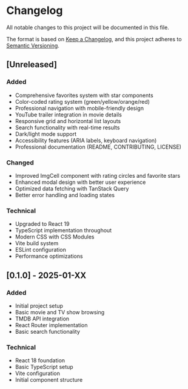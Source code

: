 # Changelog

All notable changes to this project will be documented in this file.

The format is based on [Keep a Changelog](https://keepachangelog.com/en/1.0.0/),
and this project adheres to [Semantic Versioning](https://semver.org/spec/v2.0.0.html).

## [Unreleased]

### Added
- Comprehensive favorites system with star components
- Color-coded rating system (green/yellow/orange/red)
- Professional navigation with mobile-friendly design
- YouTube trailer integration in movie details
- Responsive grid and horizontal list layouts
- Search functionality with real-time results
- Dark/light mode support
- Accessibility features (ARIA labels, keyboard navigation)
- Professional documentation (README, CONTRIBUTING, LICENSE)

### Changed
- Improved ImgCell component with rating circles and favorite stars
- Enhanced modal design with better user experience
- Optimized data fetching with TanStack Query
- Better error handling and loading states

### Technical
- Upgraded to React 19
- TypeScript implementation throughout
- Modern CSS with CSS Modules
- Vite build system
- ESLint configuration
- Performance optimizations

## [0.1.0] - 2025-01-XX

### Added
- Initial project setup
- Basic movie and TV show browsing
- TMDB API integration
- React Router implementation
- Basic search functionality

### Technical
- React 18 foundation
- Basic TypeScript setup
- Vite configuration
- Initial component structure
